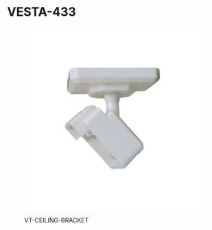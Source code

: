 # VESTA-433

<figure><img src=".gitbook/assets/image (7) (1) (1) (1) (1) (1) (1) (1) (1) (1) (1).png" alt=""><figcaption><p>VT-CEILING-BRACKET</p></figcaption></figure>

